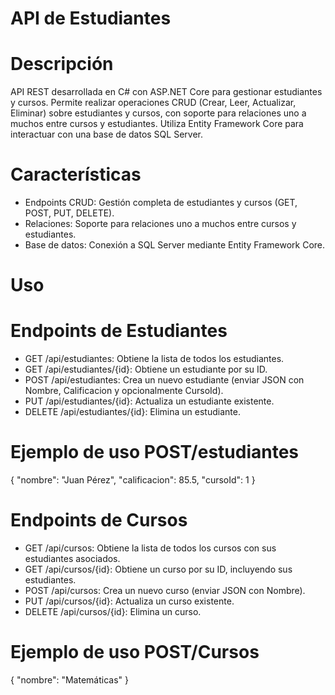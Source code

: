 # API de Estudiantes

# Descripción
API REST desarrollada en C# con ASP.NET Core para gestionar estudiantes y cursos. Permite realizar operaciones CRUD (Crear, Leer, Actualizar, Eliminar) sobre estudiantes y cursos, con soporte para relaciones uno a muchos entre cursos y estudiantes. Utiliza Entity Framework Core para interactuar con una base de datos SQL Server.

# Características
- Endpoints CRUD: Gestión completa de estudiantes y cursos (GET, POST, PUT, DELETE).
- Relaciones: Soporte para relaciones uno a muchos entre cursos y estudiantes.
- Base de datos: Conexión a SQL Server mediante Entity Framework Core.


# Uso
# Endpoints de Estudiantes
- GET /api/estudiantes: Obtiene la lista de todos los estudiantes.
- GET /api/estudiantes/{id}: Obtiene un estudiante por su ID.
- POST /api/estudiantes: Crea un nuevo estudiante (enviar JSON con Nombre, Calificacion y opcionalmente CursoId).
- PUT /api/estudiantes/{id}: Actualiza un estudiante existente.
- DELETE /api/estudiantes/{id}: Elimina un estudiante.
  
# Ejemplo de uso POST/estudiantes
{
  "nombre": "Juan Pérez",
  "calificacion": 85.5,
  "cursoId": 1
}

# Endpoints de Cursos
- GET /api/cursos: Obtiene la lista de todos los cursos con sus estudiantes asociados.
- GET /api/cursos/{id}: Obtiene un curso por su ID, incluyendo sus estudiantes.
- POST /api/cursos: Crea un nuevo curso (enviar JSON con Nombre).
- PUT /api/cursos/{id}: Actualiza un curso existente.
- DELETE /api/cursos/{id}: Elimina un curso.

# Ejemplo de uso POST/Cursos
{
  "nombre": "Matemáticas"
}
